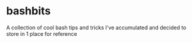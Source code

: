 # bashbits

A collection of cool bash tips and tricks I've accumulated and decided to store in 1 place for reference
